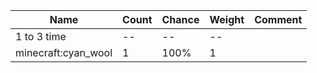 | Name                | Count | Chance | Weight | Comment |
| ------------------- | ----- | ------ | ------ | ------- |
| 1 to 3 time         |    -- |     -- |     -- |         |
| minecraft:cyan_wool |     1 |   100% |      1 |         |